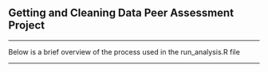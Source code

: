 ## Getting and Cleaning Data Peer Assessment Project

----------------------------------------------------

Below is a brief overview of the process used in the run_analysis.R file

----------------------------------------------------
